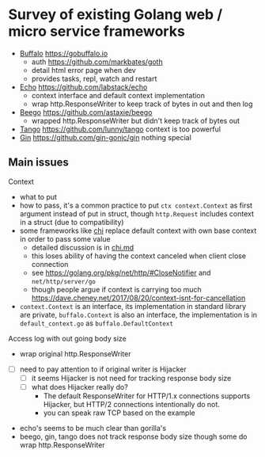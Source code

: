 # Survey of existing Golang web / micro service frameworks

- [Buffalo](gobuffalo.md) https://gobuffalo.io 
  - auth https://github.com/markbates/goth
  - detail html error page when dev
  - provides tasks, repl, watch and restart
- [Echo](echo.md) https://github.com/labstack/echo 
  - context interface and default context implementation
  - wrap http.ResponseWriter to keep track of bytes in out and then log
- [Beego](beego.md) https://github.com/astaxie/beego
  - wrapped http.ResponseWriter but didn't keep track of bytes out  
- [Tango](tango.md) https://github.com/lunny/tango context is too powerful
- [Gin](gin.md) https://github.com/gin-gonic/gin nothing special

## Main issues

Context

- what to put
- how to pass, it's a common practice to put `ctx context.Context` as first argument instead of put in struct, though `http.Request` includes context in a struct (due to compatibility)
- some frameworks like [chi](chi.md) replace default context with own base context in order to pass some value
  - detailed discussion is in [chi.md](chi.md)
  - this loses ability of having the context canceled when client close connection
  - see https://golang.org/pkg/net/http/#CloseNotifier and `net/http/server/go`
  - though people argue if context is carrying too much https://dave.cheney.net/2017/08/20/context-isnt-for-cancellation 
- `context.Context` is an interface, its implementation in standard library are private, `buffalo.Context` is also an interface,
the implementation is in `default_context.go` as `buffalo.DefaultContext`

Access log with out going body size

- wrap original http.ResponseWriter
- [ ] need to pay attention to if original writer is Hijacker
  - [ ] it seems Hijacker is not need for tracking response body size
  - [ ] what does Hijacker really do?
    - The default ResponseWriter for HTTP/1.x connections supports Hijacker, but HTTP/2 connections intentionally do not.
    - you can speak raw TCP based on the example
- echo's seems to be much clear than gorilla's 
- beego, gin, tango does not track response body size though some do wrap http.ResponseWriter  